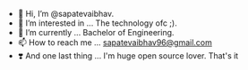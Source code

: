- 👋 Hi, I’m @sapatevaibhav.
- 👀 I’m interested in ... The technology ofc ;).
- 🌱 I’m currently  ... Bachelor of Engineering.
- 📫 How to reach me ... sapatevaibhav96@gmail.com
- ❣️ And one last thing ... I'm huge open source lover.
That's it

<!---
sapatevaibhav/sapatevaibhav is a ✨ special ✨ repository because its `README.md` (this file) appears on your GitHub profile.
You can click the Preview link to take a look at your changes.
--->
